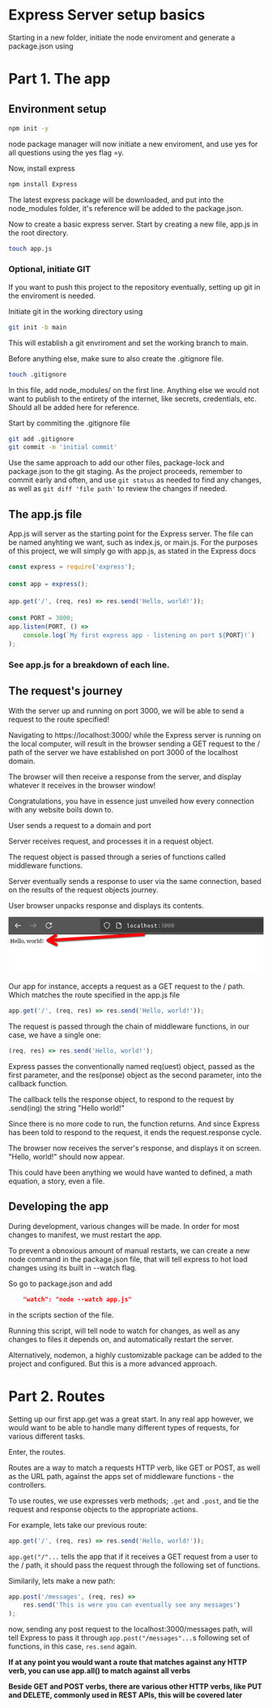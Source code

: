 # Express Server setup basics

Starting in a new folder, initiate the node enviroment and generate a package.json using

# Part 1. The app

## Environment setup

```Bash
npm init -y
```

node package manager will now initiate a new enviroment, and use yes for all questions using the yes flag =y.

Now, install express

```Bash
npm install Express
```

The latest express package will be downloaded, and put into the node_modules folder, it's reference will be added to the package.json.

Now to create a basic express server. Start by creating a new file, app.js in the root directory.

```Bash
touch app.js
```

### Optional, initiate GIT

If you want to push this project to the repository eventually, setting up git in the enviroment is needed.

Initiate git in the working directory using

```bash
git init -b main
```

This will establish a git envriroment and set the working branch to main.

Before anything else, make sure to also create the .gitignore file.

```bash
touch .gitignore
```

In this file, add node_modules/ on the first line.
Anything else we would not want to publish to the entirety of the internet,
like secrets, credentials, etc. Should all be added here for reference.

Start by commiting the .gitignore file

```bash
git add .gitignore
git commit -m 'initial commit'
```

Use the same approach to add our other files, package-lock and package.json to the git staging.
As the project proceeds, remember to commit early and often, and use `git status` as needed to find any changes, as well as `git diff 'file path'` to review the changes if needed.

## The app.js file

App.js will server as the starting point for the Express server.
The file can be named anyhting we want, such as index.js, or main.js.
For the purposes of this project, we will simply go with app.js,
as stated in the Express docs

```javascript
const express = require('express');

const app = express();

app.get('/', (req, res) => res.send('Hello, world!'));

const PORT = 3000;
app.listen(PORT, () =>
    console.log(`My first express app - listening on port ${PORT}!`)
);
```

### **See app.js for a breakdown of each line.**

## The request's journey

With the server up and running on port 3000, we will be able to send a request to the route specified!

Navigating to https://localhost:3000/ while the Express server is running on the local computer, will result in the browser sending a GET request to the / path of the server we have established on port 3000 of the localhost domain.

The browser will then receive a response from the server, and display whatever it receives in the browser window!

Congratulations, you have in essence just unveiled how every connection with any website boils down to.

User sends a request to a domain and port

Server receives request, and processes it in a request object.

The request object is passed through a series of functions called middleware functions.

Server eventually sends a response to user via the same connection, based on the results of the request objects journey.

User browser unpacks response and displays its contents.

![Browser window of express response](./public/Screenshot_20240729_150506.png)

Our app for instance, accepts a request as a GET request to the / path. Which matches the route specified in the app.js file

```javascript
app.get('/', (req, res) => res.send('Hello, world!'));
```

The request is passed through the chain of middleware functions, in our case, we have a single one:

```javascript
(req, res) => res.send('Hello, world!');
```

Express passes the conventionally named req(uest) object, passed as the first parameter, and the res(ponse) object as the second parameter, into the callback function.

The callback tells the response object, to respond to the request by .send(ing) the string "Hello world!"

Since there is no more code to run, the function returns. And since Express has been told to respond to the request, it ends the request.response cycle.

The browser now receives the server's response, and displays it on screen. "Hello, world!" should now appear.

This could have been anything we would have wanted to defined, a math equation, a story, even a file.

## Developing the app

During development, various changes will be made. In order for most changes to manifest, we must restart the app.

To prevent a obnoxious amount of manual restarts, we can create a new node command in the package.json file, that will tell express to hot load changes using its built in --watch flag.

So go to package.json and add

```json
    "watch": "node --watch app.js"
```

in the scripts section of the file.

Running this script, will tell node to watch for changes, as well as any changes to files it depends on, and automatically restart the server.

Alternatively, nodemon, a highly customizable package can be added to the project and configured.
But this is a more advanced approach.

# Part 2. Routes

Setting up our first app.get was a great start. In any real app however, we would want to be able to handle many different types of requests, for various different tasks.

Enter, the routes.

Routes are a way to match a requests HTTP verb, like GET or POST, as well as the URL path, against the apps set of middleware functions - the controllers.

To use routes, we use expresses verb methods; `.get` and `.post`, and tie the request and response objects to the appropriate actions.

For example, lets take our previous route:

```javascript
app.get('/', (req, res) => res.send('Hello, world!'));
```

`app.get("/"...` tells the app that if it receives a GET request from a user to the / path, it should pass the request through the following set of functions.

Similarily, lets make a new path:

```javascript
app.post('/messages', (req, res) =>
    res.send('This is were you can eventually see any messages')
);
```

now, sending any post request to the localhost:3000/messages path, will tell Express to pass it through `app.post("/messages"...`s following set of functions, in this case, `res.send` again.

**If at any point you would want a route that matches against any HTTP verb, you can use app.all() to match against all verbs**

**Beside GET and POST verbs, there are various other HTTP verbs, like PUT and DELETE, commonly used in REST APIs, this will be covered later**
